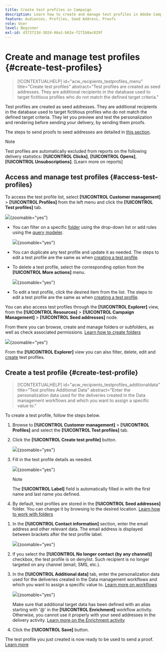 ```yaml
---
title: Create test profiles in Campaign
description: Learn how to create and manage test profiles in Adobe Campaign
feature: Audiences, Profiles, Seed Address, Proofs
role: User
level: Beginner
exl-id: d372713d-3024-46a1-b62e-f271b8ac829f
---
```

# Create and manage test profiles {#create-test-profiles}

>[!CONTEXTUALHELP]
>id="acw_recipients_testprofiles_menu"
>title="Create test profiles"
>abstract="Test profiles are created as seed addresses. They are additional recipients in the database used to target fictitious profiles who do not match the defined target criteria."

Test profiles are created as seed addresses. They are additional recipients in the database used to target fictitious profiles who do not match the defined target criteria. They let you preview and test the personalization and rendering before sending your delivery, by sending them proofs.

<!--Learn more on test profiles in the [Campaign v8 (client console) documentation](https://experienceleague.adobe.com/docs/campaign/campaign-v8/audience/add-profiles/test-profiles.html){target="_blank"}.-->

The steps to send proofs to seed addresses are detailed in [this section](../preview-test/test-deliveries.md#test-profiles).

>[!NOTE]
>
>Test profiles are automatically excluded from reports on the following delivery statistics: **[!UICONTROL Clicks]**, **[!UICONTROL Opens]**, **[!UICONTROL Unsubscriptions]**. [Learn more on reports]

## Access and manage test profiles {#access-test-profiles}

To access the test profile list, select **[!UICONTROL Customer management]** > **[!UICONTROL Profiles]** from the left menu and click the **[!UICONTROL Test profiles]** tab.

![](assets/test-profile-list.png){zoomable="yes"}

* You can filter on a specific [folder](../get-started/permissions.md#folders) using the drop-down list or add rules using the [query modeler](../query/query-modeler-overview.md).

    ![](assets/test-profile-list-filters.png){zoomable="yes"}

* You can duplicate any test profile and update it as needed. The steps to edit a test profile are the same as when [creating a test profile](#create-test-profile).

* To delete a test profile, select the corresponding option from the **[!UICONTROL More actions]** menu.

    ![](assets/test-profile-list-delete.png){zoomable="yes"}

* To edit a test profile, click the desired item from the list. The steps to edit a test profile are the same as when [creating a test profile](#create-test-profile).

You can also access test profiles through the **[!UICONTROL Explorer]** view, from the **[!UICONTROL Resources]** > **[!UICONTROL Campaign Management]** > **[!UICONTROL Seed addresses]** node.

From there you can browse, create and manage folders or subfolders, as well as check associated permissions. [Learn how to create folders](../get-started/permissions.md#folders)

![](assets/test-profiles-folders.png){zoomable="yes"}

From the **[!UICONTROL Explorer]** view you can also filter, delete, edit and [create](#create-test-profile) test profiles.

## Create a test profile {#create-test-profile}

>[!CONTEXTUALHELP]
>id="acw_recipients_testprofiles_additionaldata"
>title="Test profiles Additional Data"
>abstract="Enter the personalization data used for the deliveries created in the Data management workflows and which you want to assign a specific value to."

To create a test profile, follow the steps below.

1. Browse to **[!UICONTROL Customer management]** > **[!UICONTROL Profiles]** and select the **[!UICONTROL Test profiles]** tab.

1. Click the **[!UICONTROL Create test profile]** button.

    ![](assets/test-profile-create.png){zoomable="yes"}

1. Fill in the test profile details as needed. <!--Most of the fields are the same as when creating profiles. [Learn more]-->

    ![](assets/test-profile-details.png){zoomable="yes"}

    >[!NOTE]
    >
    >The **[!UICONTROL Label]** field is automatically filled in with the first name and last name you defined.

1. By default, test profiles are stored in the **[!UICONTROL Seed addresses]** folder. You can change it by browsing to the desired location. [Learn how to work with folders](../get-started/permissions.md#folders)

    <!--![](assets/test-profile-folder.png){zoomable="yes"}-->

<!--
You do not need to enter all fields of each tab when creating a seed address. Missing personalization elements are entered randomly during delivery analysis. (Not valid?)
-->

1. In the **[!UICONTROL Contact information]** section, enter the email address and other relevant data. The email address is displayed between brackets after the test profile label.

    ![](assets/test-profile-address.png){zoomable="yes"}

1. If you select the **[!UICONTROL No longer contact (by any channel)]** checkbox, the test profile is on denylist. Such recipient is no longer targeted on any channel (email, SMS, etc.).

1. In the **[!UICONTROL Additional data]** tab, enter the personalization data used for the deliveries created in the Data management workflows and which you want to assign a specific value to. [Learn more on workflows](../workflows/gs-workflows.md)

    ![](assets/test-profile-additional-data.png){zoomable="yes"}
    
   Make sure that additional target data has been defined with an alias starting with '@' in the **[!UICONTROL Enrichment]** workflow activity. Otherwise, you cannot use it properly with your seed addresses in the delivery activity. [Learn more on the Enrichment activity](../workflows/activities/enrichment.md)

1. Click the **[!UICONTROL Save]** button.

The test profile you just created is now ready to be used to send a proof. [Learn more](../preview-test/test-deliveries.md#test-profiles)

<!--Use test profiles in Direct mail? cf v7/v8-->
